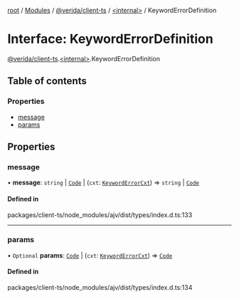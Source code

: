 [root](../README.md) / [Modules](../modules.md) / [@verida/client-ts](../modules/verida_client_ts.md) / [<internal\>](../modules/verida_client_ts._internal_.md) / KeywordErrorDefinition

# Interface: KeywordErrorDefinition

[@verida/client-ts](../modules/verida_client_ts.md).[<internal\>](../modules/verida_client_ts._internal_.md).KeywordErrorDefinition

## Table of contents

### Properties

- [message](verida_client_ts._internal_.KeywordErrorDefinition.md#message)
- [params](verida_client_ts._internal_.KeywordErrorDefinition.md#params)

## Properties

### message

• **message**: `string` \| [`Code`](../modules/verida_client_ts._internal_.md#code) \| (`cxt`: [`KeywordErrorCxt`](verida_client_ts._internal_.KeywordErrorCxt.md)) => `string` \| [`Code`](../modules/verida_client_ts._internal_.md#code)

#### Defined in

packages/client-ts/node_modules/ajv/dist/types/index.d.ts:133

___

### params

• `Optional` **params**: [`Code`](../modules/verida_client_ts._internal_.md#code) \| (`cxt`: [`KeywordErrorCxt`](verida_client_ts._internal_.KeywordErrorCxt.md)) => [`Code`](../modules/verida_client_ts._internal_.md#code)

#### Defined in

packages/client-ts/node_modules/ajv/dist/types/index.d.ts:134
